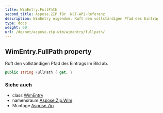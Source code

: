 ```yaml
---
title: WimEntry.FullPath
second_title: Aspose.ZIP für .NET-API-Referenz
description: WimEntry eigendom. Ruft den vollständigen Pfad des Eintrags im Bild ab.
type: docs
weight: 60
url: /de/net/aspose.zip.wim/wimentry/fullpath/
---
```

## WimEntry.FullPath property

Ruft den vollständigen Pfad des Eintrags im Bild ab.

```csharp
public string FullPath { get; }
```

### Siehe auch

* class [WimEntry](../)
* namensraum [Aspose.Zip.Wim](../../wimentry/)
* Montage [Aspose.Zip](../../../)



